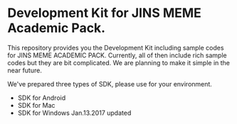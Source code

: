 # Development Kit for JINS MEME Academic Pack.
This repository provides you the Development Kit including sample codes for JINS MEME ACADEMIC PACK. Currently, all of then include rich sample codes but they are bit complicated. We are planning to make it simple in the near future. 

We've prepared three types of SDK, please use for your environment.
* SDK for Android
* SDK for Mac
* SDK for Windows
  Jan.13.2017 updated
